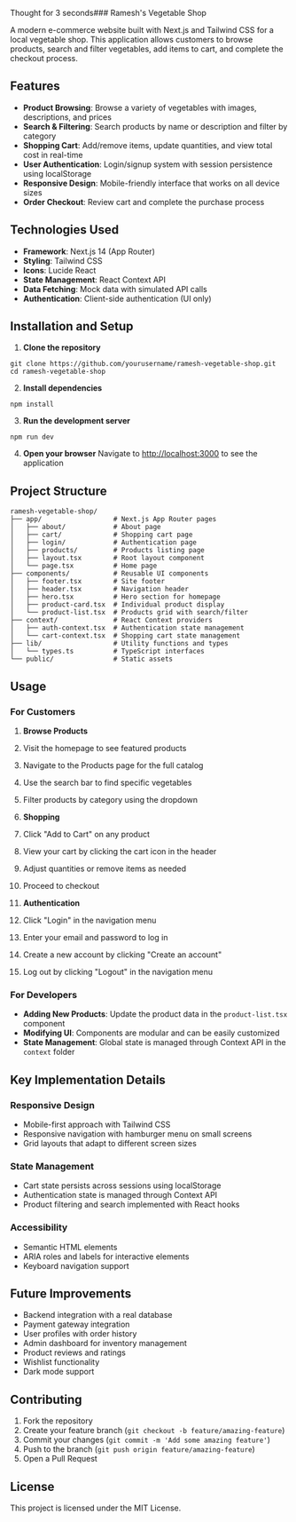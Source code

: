 Thought for 3 seconds### Ramesh's Vegetable Shop

A modern e-commerce website built with Next.js and Tailwind CSS for a local vegetable shop. This application allows customers to browse products, search and filter vegetables, add items to cart, and complete the checkout process.

## Features

- **Product Browsing**: Browse a variety of vegetables with images, descriptions, and prices
- **Search & Filtering**: Search products by name or description and filter by category
- **Shopping Cart**: Add/remove items, update quantities, and view total cost in real-time
- **User Authentication**: Login/signup system with session persistence using localStorage
- **Responsive Design**: Mobile-friendly interface that works on all device sizes
- **Order Checkout**: Review cart and complete the purchase process

## Technologies Used

- **Framework**: Next.js 14 (App Router)
- **Styling**: Tailwind CSS
- **Icons**: Lucide React
- **State Management**: React Context API
- **Data Fetching**: Mock data with simulated API calls
- **Authentication**: Client-side authentication (UI only)

## Installation and Setup

1. **Clone the repository**

```shellscript
git clone https://github.com/yourusername/ramesh-vegetable-shop.git
cd ramesh-vegetable-shop
```

2. **Install dependencies**

```shellscript
npm install
```

3. **Run the development server**

```shellscript
npm run dev
```

4. **Open your browser**
   Navigate to [http://localhost:3000](http://localhost:3000) to see the application

## Project Structure

```plaintext
ramesh-vegetable-shop/
├── app/                  # Next.js App Router pages
│   ├── about/            # About page
│   ├── cart/             # Shopping cart page
│   ├── login/            # Authentication page
│   ├── products/         # Products listing page
│   ├── layout.tsx        # Root layout component
│   └── page.tsx          # Home page
├── components/           # Reusable UI components
│   ├── footer.tsx        # Site footer
│   ├── header.tsx        # Navigation header
│   ├── hero.tsx          # Hero section for homepage
│   ├── product-card.tsx  # Individual product display
│   └── product-list.tsx  # Products grid with search/filter
├── context/              # React Context providers
│   ├── auth-context.tsx  # Authentication state management
│   └── cart-context.tsx  # Shopping cart state management
├── lib/                  # Utility functions and types
│   └── types.ts          # TypeScript interfaces
└── public/               # Static assets
```

## Usage

### For Customers

1. **Browse Products**

1. Visit the homepage to see featured products
1. Navigate to the Products page for the full catalog
1. Use the search bar to find specific vegetables
1. Filter products by category using the dropdown

1. **Shopping**

1. Click "Add to Cart" on any product
1. View your cart by clicking the cart icon in the header
1. Adjust quantities or remove items as needed
1. Proceed to checkout

1. **Authentication**

1. Click "Login" in the navigation menu
1. Enter your email and password to log in
1. Create a new account by clicking "Create an account"
1. Log out by clicking "Logout" in the navigation menu

### For Developers

- **Adding New Products**: Update the product data in the `product-list.tsx` component
- **Modifying UI**: Components are modular and can be easily customized
- **State Management**: Global state is managed through Context API in the `context` folder

## Key Implementation Details

### Responsive Design

- Mobile-first approach with Tailwind CSS
- Responsive navigation with hamburger menu on small screens
- Grid layouts that adapt to different screen sizes

### State Management

- Cart state persists across sessions using localStorage
- Authentication state is managed through Context API
- Product filtering and search implemented with React hooks

### Accessibility

- Semantic HTML elements
- ARIA roles and labels for interactive elements
- Keyboard navigation support

## Future Improvements

- Backend integration with a real database
- Payment gateway integration
- User profiles with order history
- Admin dashboard for inventory management
- Product reviews and ratings
- Wishlist functionality
- Dark mode support

## Contributing

1. Fork the repository
2. Create your feature branch (`git checkout -b feature/amazing-feature`)
3. Commit your changes (`git commit -m 'Add some amazing feature'`)
4. Push to the branch (`git push origin feature/amazing-feature`)
5. Open a Pull Request

## License

This project is licensed under the MIT License.
